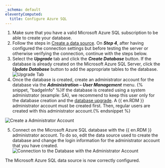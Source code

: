 ```yaml
---
_schema: default
eleventyComputed:
  title: Configure Azure SQL
---
```

1. Make sure that you have a valid Microsoft Azure SQL subscription to be able to create your database.
2. Follow the steps in [Create a data source](/rdm/windows/data-sources/create-new-data-source/). On ***Step 4***, after having configured the connection settings but before testing the server or otherwise verifying the connection, continue with the steps below.
3. Select the ***Upgrade*** tab and click the ***Create Database*** button. If the database is already created on the Microsoft Azure SQL Server, click the ***Update Database*** button to add the appropriate tables to the database. ![Upgrade Tab](https://cdnweb.devolutions.net/docs/RDMW6092_2024_2.png)
4. Once the database is created, create an administrator account for the database via the ***Administration – User Management*** menu. {% snippet, "badgeInfo" %}If the database is created using a system administrator (example: SA), we recommend to keep this user only for the database creation and the [database upgrade](/rdm/windows/installation/database-upgrade/). A {{ en.RDM }} administrator account must be created first. Then, regular users are created with this administrator account.{% endsnippet %}

![Create a  Administrator Account](https://cdnweb.devolutions.net/docs/RDMW6094_2024_2.png)

5. Connect on the Microsoft Azure SQL database with the {{ en.RDM }} administrator account. To do so, edit the data source used to create the database and change the login information for the administrator account that you have created. ![Connection to the Database with the  Administrator Account](https://cdnweb.devolutions.net/docs/RDMW6095_2024_2.png)

The Microsoft Azure SQL data source is now correctly configured.